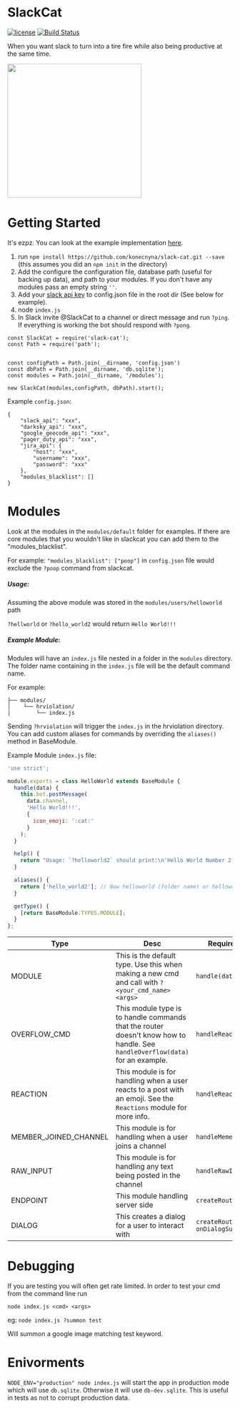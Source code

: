 # SlackCat
[![license](https://img.shields.io/badge/license-APACHE2-blue.svg?style=flat)](https://raw.githubusercontent.com/konecnyna/slack-cat/master/LICENSE)
[![Build Status](https://travis-ci.org/konecnyna/slack-cat.svg?branch=master)](https://travis-ci.org/konecnyna/slack-cat)

When you want slack to turn into a tire fire while also being productive at the same time.

<img src="https://github.com/konecnyna/slack-cat/raw/master/core/tire-fire.gif" height="300px"/>

# Getting Started

It's ezpz. You can look at the example implementation [here](https://github.com/konecnyna/slack-cat/tree/master/example).

1. run `npm install https://github.com/konecnyna/slack-cat.git --save` (this assumes you did an `npm init` in the directory)
2. Add the configure the configuration file, database path (useful for backing up data), and path to your modules. If you don't have any modules pass an empty string `''`.
3. Add your [slack api key](https://get.slack.help/hc/en-us/articles/215770388-Create-and-regenerate-API-tokens) to config.json file in the root dir (See below for example).
4. node `index.js`
5. In Slack invite @SlackCat to a channel or direct message and run `?ping`. If everything is working the bot should respond with `?pong`.

```
const SlackCat = require('slack-cat');
const Path = require('path');


const configPath = Path.join(__dirname, 'config.json')
const dbPath = Path.join(__dirname, 'db.sqlite');
const modules = Path.join(__dirname, '/modules');

new SlackCat(modules,configPath, dbPath).start();
```


Example `config.json`:
```
{
    "slack_api": "xxx",
    "darksky_api": "xxx",
    "google_geocode_api": "xxx",
    "pager_duty_api": "xxx",
    "jira_api": {
    	"host": "xxx",
    	"username": "xxx",
    	"password": "xxx"
    },
    "modules_blacklist": []
}
```

# Modules

Look at the modules in the `modules/default` folder for examples. If there are core modules that you wouldn't like in slackcat you can add them to the "modules_blacklist".

For example: `"modules_blacklist": ["poop"]` in `config.json` file would exclude the `?poop` command from slackcat.


##### Usage:

Assuming the above module was stored in the `modules/users/helloworld` path

`?hellworld` or `?hello_world2` would return `Hello World!!!`


##### Example Module:

Modules will have an `index.js` file nested in a folder in the `modules` directory. The folder name containing in the `index.js` file will be the default command name.

For example:

```
├── modules/
│    └── hrviolation/
|        └── index.js
```

Sending `?hrviolation` will trigger the `index.js` in the hrviolation directory. You can add custom aliases for commands by overriding the `aliases()` method in BaseModule.


Example Module `index.js` file:

```javascript
'use strict';

module.exports = class HelloWorld extends BaseModule {
  handle(data) {
    this.bot.postMessage(
      data.channel,
      'Hello World!!!',
      {
        icon_emoji: ':cat:'
      }
    );
  }

  help() {
    return "Usage: `?helloworld2` should print:\n'Hello World Number 2!!!'";
  }

  aliases() {
    return ['hello_world2']; // Now helloworld (folder name) or helloworld2 will trigger this module.
  }

  getType() {
    [return BaseModule.TYPES.MODULE];
  }
};
```

| Type  | Desc  | Required Method |
|---|---|---|
| MODULE | This is the default type. Use this when making a new cmd and call with `?<your_cmd_name> <args>`   | `handle(data)` |
| OVERFLOW\_CMD | This module type is to handle commands that the router doesn't know how to handle. See `handleOverflow(data)` for an example.   | `handleReaction(data)`|
| REACTION | This module is for handling when a user reacts to a post with an emoji. See the `Reactions` module for more info.  | `handleReaction(data)`|
| MEMBER_JOINED_CHANNEL | This module is for handling when a user joins a channel | `handleMemeberJoin(data)`|
| RAW_INPUT | This module is for handling any text being posted in the channel | `handleRawInput(data)` |
| ENDPOINT | This module handling server side  | `createRoutes(data)` |
| DIALOG | This creates a dialog for a user to interact with  | `createRoutes(app)` `onDialogSubmit(data)` |



# Debugging

If you are testing you will often get rate limited. In order to test your cmd from the command line run

`node index.js <cmd> <args>`

eg:
`node index.js ?summon test`

Will summon a google image matching test keyword.

# Enivorments

`NODE_ENV="production" node index.js` will start the app in production mode which will use `db.sqlite`. Otherwise it will use `db-dev.sqlite`. This is useful in tests as not to corrupt production data.
